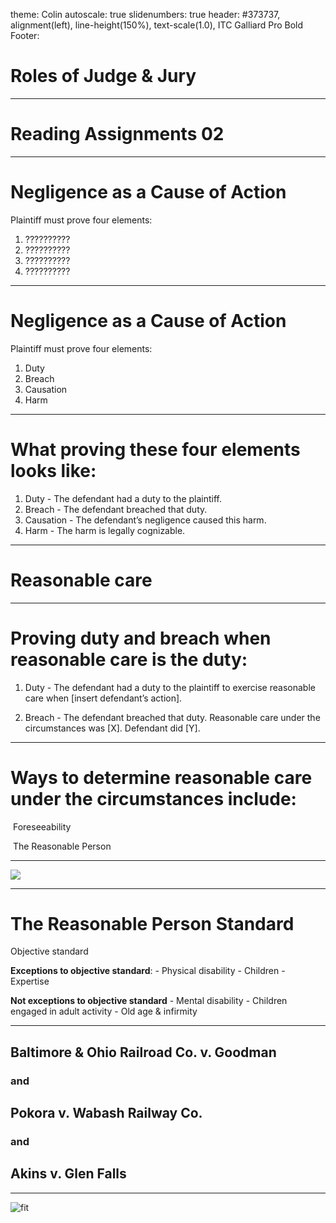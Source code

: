 theme: Colin
autoscale: true
slidenumbers: true
header: #373737, alignment(left), line-height(150%), text-scale(1.0), ITC Galliard Pro Bold
Footer:



# Roles of Judge & Jury

---

# Reading Assignments 02


---

# Negligence as a Cause of Action

Plaintiff must prove four elements:

1. ??????????
2. ??????????
3. ??????????
4. ??????????

---

# Negligence as a Cause of Action

Plaintiff must prove four elements:

1. Duty
2. Breach
3. Causation
4. Harm

---

# What proving these four elements looks like:

1. Duty - The defendant had a duty to the plaintiff.
2. Breach - The defendant breached that duty.
3. Causation - The defendant’s negligence caused this harm.
4. Harm - The harm is legally cognizable.

---

# Reasonable care

---

# Proving duty and breach when reasonable care is the duty:

1. Duty - The defendant had a duty to the plaintiff to exercise reasonable care when [insert defendant’s action].

2. Breach - The defendant breached that duty. 
   Reasonable care under the circumstances was [X]. Defendant did [Y].

   

   

   

---





# Ways to determine reasonable care under the circumstances include:

​	Foreseeability

​	The Reasonable Person



---



![](images/robot.jpg)



---

# The Reasonable Person Standard

Objective standard

**Exceptions to objective standard**:
\- Physical disability
\- Children
\- Expertise

**Not exceptions to objective standard**
\- Mental disability
\- Children engaged in adult activity
\- Old age & infirmity



---



## Baltimore & Ohio Railroad Co. v. Goodman

### and

## Pokora v. Wabash Railway Co.

### and

## Akins v. Glen Falls



---



![fit](images/baseball.png)